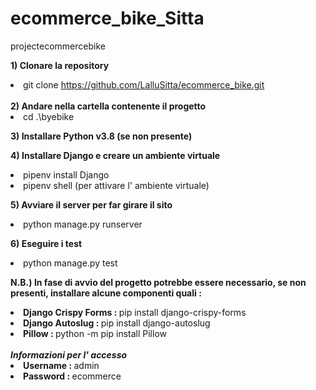 # ecommerce_bike_Sitta
projectecommercebike

<b>1) Clonare la repository</b>
      <li>git clone https://github.com/LalluSitta/ecommerce_bike.git</li>
      <br>
<b>2) Andare nella cartella contenente il progetto</b>
      <li>cd .\byebike</li>
  
<b>3) Installare Python v3.8 (se non presente)</b>

<b>4) Installare Django e creare un ambiente virtuale</b>
      <li>pipenv install Django</li>
      <li>pipenv shell (per attivare l' ambiente virtuale)</li>
  
<b>5) Avviare il server per far girare il sito</b>
      <li>python manage.py runserver</li>
  
<b>6) Eseguire i test</b>
      <li>python manage.py test</li>
      
<b>N.B.) In fase di avvio del progetto potrebbe essere necessario, se non presenti, installare alcune componenti quali :</b>
      <li><b>Django Crispy Forms : </b>pip install django-crispy-forms</li>
      <li><b>Django Autoslug : </b>pip install django-autoslug</li>
      <li><b>Pillow : </b>python -m pip install Pillow</li>
      <br>
<b><i>Informazioni per l' accesso</i></b>
<br>
<b><li>Username : </b>admin</li>
<b><li>Password : </b>ecommerce</li>

